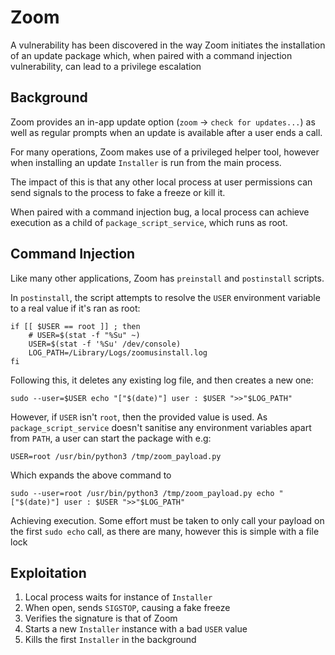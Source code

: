 # Zoom

A vulnerability has been discovered in the way Zoom initiates
the installation of an update package which, when paired with
a command injection vulnerability, can lead to a privilege escalation

## Background

Zoom provides an in-app update option (`zoom` -> `check for updates...`) as well
as regular prompts when an update is available after a user ends a call.

For many operations, Zoom makes use of a privileged helper tool, however
when installing an update `Installer` is run from the main process.

The impact of this is that any other local process at user permissions can
send signals to the process to fake a freeze or kill it.

When paired with a command injection bug, a local process
can achieve execution as a child of `package_script_service`, which runs
as root.

## Command Injection

Like many other applications, Zoom has `preinstall` and `postinstall`
scripts.

In `postinstall`, the script attempts to resolve the `USER` environment
variable to a real value if it's ran as root:

```
if [[ $USER == root ]] ; then
    # USER=$(stat -f "%Su" ~)
    USER=$(stat -f '%Su' /dev/console)
    LOG_PATH=/Library/Logs/zoomusinstall.log
fi
```

Following this, it deletes any existing log file, and then creates a new one:

```
sudo --user=$USER echo "["$(date)"] user : $USER ">>"$LOG_PATH"
```

However, if `USER` isn't `root`, then the provided value is used. As
`package_script_service` doesn't sanitise any environment variables
apart from `PATH`, a user can start the package with e.g:

```USER=root /usr/bin/python3 /tmp/zoom_payload.py```

Which expands the above command to

```
sudo --user=root /usr/bin/python3 /tmp/zoom_payload.py echo "["$(date)"] user : $USER ">>"$LOG_PATH"
```

Achieving execution. Some effort must be taken to only call your payload on the first `sudo echo` call,
as there are many, however this is simple with a file lock

## Exploitation

1. Local process waits for instance of `Installer`
2. When open, sends `SIGSTOP`, causing a fake freeze
3. Verifies the signature is that of Zoom
4. Starts a new `Installer` instance with a bad `USER` value
5. Kills the first `Installer` in the background